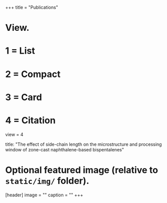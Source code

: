 +++
title = "Publications"

# View.
#   1 = List
#   2 = Compact
#   3 = Card
#   4 = Citation
view = 4

title: "The effect of side-chain length on the microstructure and processing window of zone-cast naphthalene-based bispentalenes"

# Optional featured image (relative to `static/img/` folder).
[header]
image = ""
caption = ""
+++
